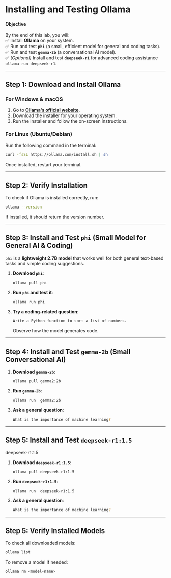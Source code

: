# Installing and Testing Ollama

#### **Objective**  
By the end of this lab, you will:  
✅ Install **Ollama** on your system.  
✅ Run and test **`phi`** (a small, efficient model for general and coding tasks).  
✅ Run and test **`gemma-2b`** (a  conversational AI model).  
✅ *(Optional)* Install and test **`deepseek-r1`** for advanced coding assistance `ollama run deepseek-r1`.   

---

## **Step 1: Download and Install Ollama**  

### **For Windows & macOS**  
1. Go to **[Ollama's official website](https://ollama.com)**.  
2. Download the installer for your operating system.  
3. Run the installer and follow the on-screen instructions.  

### **For Linux (Ubuntu/Debian)**  
Run the following command in the terminal:  

```sh
curl -fsSL https://ollama.com/install.sh | sh
```

Once installed, restart your terminal.  

---

## **Step 2: Verify Installation**  
To check if Ollama is installed correctly, run:  

```sh
ollama --version
```

If installed, it should return the version number.

---

## **Step 3: Install and Test `phi` (Small Model for General AI & Coding)**  

`phi` is a **lightweight 2.7B model** that works well for both general text-based tasks and simple coding suggestions.  

1. **Download `phi`**:  
   ```sh
   ollama pull phi
   ```
2. **Run `phi` and test it**:  
   ```sh
   ollama run phi 
   ```
3. **Try a coding-related question**:  
   ```sh
   Write a Python function to sort a list of numbers.
   ```
   Observe how the model generates code.

---

## **Step 4: Install and Test `gemma-2b` (Small Conversational AI)**  

1. **Download `gemma-2b`**:  
   ```sh
   ollama pull gemma2:2b
   ```
2. **Run `gemma-2b`**:  
   ```sh
   ollama run  gemma2:2b
   ```
3. **Ask a general question**:  
   ```sh
   What is the importance of machine learning?
   ```
--- 
## **Step 5: Install and Test `deepseek-r1:1.5`**  
deepseek-r1:1.5
1. **Download `deepseek-r1:1.5`**:  
   ```sh
   ollama pull deepseek-r1:1.5
   ```
2. **Run `deepseek-r1:1.5`**:  
   ```sh
   ollama run  deepseek-r1:1.5
   ```
3. **Ask a general question**:  
   ```sh
   What is the importance of machine learning?
   ```

---

## **Step 5: Verify Installed Models**  
To check all downloaded models:  
```sh
ollama list
```

To remove a model if needed:  
```sh
ollama rm <model-name>
```

  
<!-- 
docker pull ollama/ollama
docker exec -it b5013af2efb0 ollama run deepseek-r1:1.5b
docker exec -it b5013af2efb0 ollama --version
docker exec -it b5013af2efb0 ollama list
docker exec -it b5013af2efb0 ollama rm <model-name>
-->
